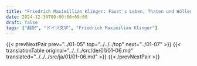 ```yaml
---
title: "Friedrich Maximillian Klinger: Faust's Leben, Thaten und Höllenfahrt (1799) - 第一巻 第六章"
date: 2024-12-30T00:00:00+09:00
draft: false
tags: ["翻訳", "ドイツ文学", "Friedrich Maximilian Klinger"]
---
```


{{< prevNextPair prev="../01-05" top="../../../top" next="../01-07" >}}
{{< translationTable original="../../../src/de/01/01-06.md" translated="../../../src/ja/01/01-06.md" >}}
{{< /prevNextPair >}}